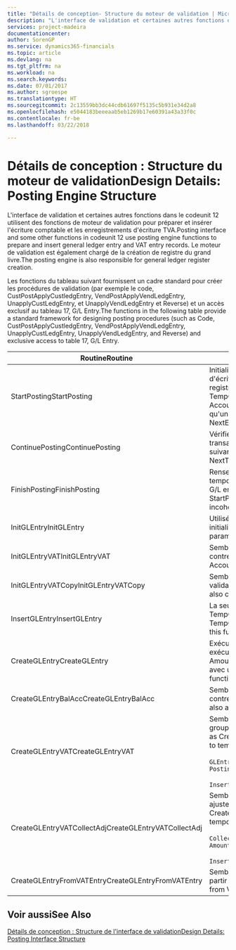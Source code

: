 ```yaml
---
title: "Détails de conception- Structure du moteur de validation | Microsoft Docs"
description: "L'interface de validation et certaines autres fonctions dans le codeunit 12 utilisent des fonctions de moteur de validation pour préparer et insérer l'écriture comptable et les enregistrements d'écriture TVA. Le moteur de validation est également chargé de la création de registre du grand livre."
services: project-madeira
documentationcenter: 
author: SorenGP
ms.service: dynamics365-financials
ms.topic: article
ms.devlang: na
ms.tgt_pltfrm: na
ms.workload: na
ms.search.keywords: 
ms.date: 07/01/2017
ms.author: sgroespe
ms.translationtype: HT
ms.sourcegitcommit: 2c13559bb3dc44cdb61697f5135c5b931e34d2a8
ms.openlocfilehash: e5044183beeeaab5eb1269b17e60391a43a33f0c
ms.contentlocale: fr-be
ms.lasthandoff: 03/22/2018

---
```

# <a name="design-details-posting-engine-structure"></a><span data-ttu-id="287a6-104">Détails de conception : Structure du moteur de validation</span><span class="sxs-lookup"><span data-stu-id="287a6-104">Design Details: Posting Engine Structure</span></span>
<span data-ttu-id="287a6-105">L'interface de validation et certaines autres fonctions dans le codeunit 12 utilisent des fonctions de moteur de validation pour préparer et insérer l'écriture comptable et les enregistrements d'écriture TVA.</span><span class="sxs-lookup"><span data-stu-id="287a6-105">Posting interface and some other functions in codeunit 12 use posting engine functions to prepare and insert general ledger entry and VAT entry records.</span></span> <span data-ttu-id="287a6-106">Le moteur de validation est également chargé de la création de registre du grand livre.</span><span class="sxs-lookup"><span data-stu-id="287a6-106">The posting engine is also responsible for general ledger register creation.</span></span>  
  
 <span data-ttu-id="287a6-107">Les fonctions du tableau suivant fournissent un cadre standard pour créer les procédures de validation (par exemple le code, CustPostApplyCustledgEntry, VendPostApplyVendLedgEntry, UnapplyCustLedgEntry, et UnapplyVendLedgEntry et Reverse) et un accès exclusif au tableau 17, G/L Entry.</span><span class="sxs-lookup"><span data-stu-id="287a6-107">The functions in the following table provide a standard framework for designing posting procedures (such as Code, CustPostApplyCustledgEntry, VendPostApplyVendLedgEntry, UnapplyCustLedgEntry, UnapplyVendLedgEntry, and Reverse) and exclusive access to table 17, G/L Entry.</span></span>  
  
|<span data-ttu-id="287a6-108">Routine</span><span class="sxs-lookup"><span data-stu-id="287a6-108">Routine</span></span>|<span data-ttu-id="287a6-109">Désignation</span><span class="sxs-lookup"><span data-stu-id="287a6-109">Description</span></span>|  
|-------------|---------------------------------------|  
|<span data-ttu-id="287a6-110">StartPosting</span><span class="sxs-lookup"><span data-stu-id="287a6-110">StartPosting</span></span>|<span data-ttu-id="287a6-111">Initialise le tampon de validation TempGLEntryBuf, verrouille les tableaix d'écriture comptable et écriture TVA, et initialise la période de comptabilité, le registre de comptabilité et le taux de change.</span><span class="sxs-lookup"><span data-stu-id="287a6-111">Initializes posting buffer TempGLEntryBuf, locks G/L Entry and VAT Entry tables, and initializes Accounting Period, G/L Register, and Exchange Rate.</span></span> <span data-ttu-id="287a6-112">Ne devrait être appelé qu'une fois, alors NextEntryNo est 0.</span><span class="sxs-lookup"><span data-stu-id="287a6-112">Should be called only once, then NextEntryNo is 0.</span></span>|  
|<span data-ttu-id="287a6-113">ContinuePosting</span><span class="sxs-lookup"><span data-stu-id="287a6-113">ContinuePosting</span></span>|<span data-ttu-id="287a6-114">Vérifie et valide la TVA sur encaissement pour le précédent incrément de transaction NextTransactionNo et prépare la validation de la ligne suivante.</span><span class="sxs-lookup"><span data-stu-id="287a6-114">Checks and posts unrealized VAT for previous transaction increment NextTransactionNo and prepares post of next line.</span></span>|  
|<span data-ttu-id="287a6-115">FinishPosting</span><span class="sxs-lookup"><span data-stu-id="287a6-115">FinishPosting</span></span>|<span data-ttu-id="287a6-116">Renseigne la validation en insérant des écritures comptables à partir de tampon temporaire dans le tableau de base de données.</span><span class="sxs-lookup"><span data-stu-id="287a6-116">Completes posting by inserting G/L entries from temporary buffer into database table.</span></span> <span data-ttu-id="287a6-117">Toujours utilisé avec StartPosting.</span><span class="sxs-lookup"><span data-stu-id="287a6-117">Always used together with StartPosting.</span></span> <span data-ttu-id="287a6-118">Vérifie les incohérences.</span><span class="sxs-lookup"><span data-stu-id="287a6-118">Checks for inconsistencies.</span></span>|  
|<span data-ttu-id="287a6-119">InitGLEntry</span><span class="sxs-lookup"><span data-stu-id="287a6-119">InitGLEntry</span></span>|<span data-ttu-id="287a6-120">Utilisé pour lancer la nouvelle écriture comptable pour Gen. Jnl Line.</span><span class="sxs-lookup"><span data-stu-id="287a6-120">Used to initialize new G/L entry for Gen. Jnl Line.</span></span> <span data-ttu-id="287a6-121">Retourne GLEntry comme paramètre.</span><span class="sxs-lookup"><span data-stu-id="287a6-121">Returns GLEntry as parameter.</span></span>|  
|<span data-ttu-id="287a6-122">InitGLEntryVAT</span><span class="sxs-lookup"><span data-stu-id="287a6-122">InitGLEntryVAT</span></span>|<span data-ttu-id="287a6-123">Semblable à InitGLEntry, mais affecte également Numéro de compte contrepartie et SummarizeVAT.</span><span class="sxs-lookup"><span data-stu-id="287a6-123">Same as InitGLEntry, but also assigns Bal. Account No. and SummarizeVAT.</span></span>|  
|<span data-ttu-id="287a6-124">InitGLEntryVATCopy</span><span class="sxs-lookup"><span data-stu-id="287a6-124">InitGLEntryVATCopy</span></span>|<span data-ttu-id="287a6-125">Semblable à InitGLEntryVAT, mais copie également les données des groupes de validation de l'écriture TVA avant SummarizeVAT.</span><span class="sxs-lookup"><span data-stu-id="287a6-125">Similar to InitGLEntryVAT, but also copies posting groups data from VAT Entry before SummarizeVAT.</span></span>|  
|<span data-ttu-id="287a6-126">InsertGLEntry</span><span class="sxs-lookup"><span data-stu-id="287a6-126">InsertGLEntry</span></span>|<span data-ttu-id="287a6-127">La seule fonction qui insère l'écriture comptable dans le tableau TempGLEntryBuf global.</span><span class="sxs-lookup"><span data-stu-id="287a6-127">The only function that inserts G/L entry into global TempGLEntryBuf table.</span></span> <span data-ttu-id="287a6-128">Utilisez toujours cette fonction pour insérer.</span><span class="sxs-lookup"><span data-stu-id="287a6-128">Always use this function for insert.</span></span>|  
|<span data-ttu-id="287a6-129">CreateGLEntry</span><span class="sxs-lookup"><span data-stu-id="287a6-129">CreateGLEntry</span></span>|<span data-ttu-id="287a6-130">Exécute InitGLEntry, affecte le montant des devises supplémentaires, puis exécute InsertGLEntry.</span><span class="sxs-lookup"><span data-stu-id="287a6-130">Performs an InitGLEntry, assigns Additional Currency Amount, and then performs InsertGLEntry.</span></span> <span data-ttu-id="287a6-131">Remplace plusieurs lignes de code avec un seul appel de fonction.</span><span class="sxs-lookup"><span data-stu-id="287a6-131">Replaces several lines of code with a single function call.</span></span>|  
|<span data-ttu-id="287a6-132">CreateGLEntryBalAcc</span><span class="sxs-lookup"><span data-stu-id="287a6-132">CreateGLEntryBalAcc</span></span>|<span data-ttu-id="287a6-133">Semblable à CreateGLEntry, mais affecte également Type de compte contrepartie et Numéro de compte contrepartie.</span><span class="sxs-lookup"><span data-stu-id="287a6-133">Same as CreateGLEntry, but also assigns Bal. Account Type and Bal. Account No.</span></span>|  
|<span data-ttu-id="287a6-134">CreateGLEntryVAT</span><span class="sxs-lookup"><span data-stu-id="287a6-134">CreateGLEntryVAT</span></span>|<span data-ttu-id="287a6-135">Semblable à CreateGLEntry, mais avec le traitement supplémentaire pour les groupes de validation et l'enregistrement sur un tampon TVA temporaire :</span><span class="sxs-lookup"><span data-stu-id="287a6-135">Same as CreateGLEntry, but with additional processing for posting groups and saving to temporary VAT buffer:</span></span><br /><br /> `GLEntry.CopyPostingGroupsFromDtldCVBuf(DtldCVLedgEntryBuf,GenJnlLine."Gen. Posting Type");`<br /><br /> `InsertVATEntriesFromTemp(DtldCVLedgEntryBuf,GLEntry);`|  
|<span data-ttu-id="287a6-136">CreateGLEntryVATCollectAdj</span><span class="sxs-lookup"><span data-stu-id="287a6-136">CreateGLEntryVATCollectAdj</span></span>|<span data-ttu-id="287a6-137">Semblable à CreateGLEntry, mais avec la collection supplémentaire des ajustements et l'enregistrement sur un tampon TVA temporaire :</span><span class="sxs-lookup"><span data-stu-id="287a6-137">Same as CreateGLEntry, but with additional collection of adjustments and saving to temporary VAT buffer:</span></span><br /><br /> `CollectAdjustment(AdjAmount,GLEntry.Amount,GLEntry."Additional-Currency Amount",OriginalDateSet);`<br /><br /> `InsertVATEntriesFromTemp(DtldCVLedgEntryBuf,GLEntry);`|  
|<span data-ttu-id="287a6-138">CreateGLEntryFromVATEntry</span><span class="sxs-lookup"><span data-stu-id="287a6-138">CreateGLEntryFromVATEntry</span></span>|<span data-ttu-id="287a6-139">Semblable à CreateGLEntry, mais copie également les groupes de validation à partir de l'écriture TVA.</span><span class="sxs-lookup"><span data-stu-id="287a6-139">Same as CreateGLEntry, but also copies posting groups from VAT entry.</span></span>|  
  
## <a name="see-also"></a><span data-ttu-id="287a6-140">Voir aussi</span><span class="sxs-lookup"><span data-stu-id="287a6-140">See Also</span></span>  
 [<span data-ttu-id="287a6-141">Détails de conception : Structure de l'interface de validation</span><span class="sxs-lookup"><span data-stu-id="287a6-141">Design Details: Posting Interface Structure</span></span>](design-details-posting-interface-structure.md)
